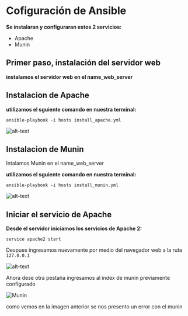 # Cofiguración de Ansible

**Se instalaran  y configuraran estos 2 servicios:**

* Apache
* Munin

## Primer paso, instalación del servidor web

**instalamos el servidor web en el name_web_server**

## Instalacion de Apache

**utilizamos el sguiente comando en nuestra terminal:**

`ansible-playbook -i hosts install_apache.yml`

![alt-text](/Images/1.png)

## Instalacion de Munin

Intalamos Munin en el name_web_server

**utilizamos el sguiente comando en nuestra terminal:**

`ansible-playbook -i hosts install_munin.yml`

![alt-text](/Images/2.png)

## Iniciar el servicio de Apache

**Desde el servidor iniciamos los servicios de Apache 2:**

`service apache2 start`

Despues ingresamos nuevamente por medio del navegador web a la ruta `127.0.0.1`

![alt-text](/Images/3.png)

Ahora dese otra pestaña ingresamos al index de munin previamente configurado

![Munin](/Images/4.png)

como vemos en la imagen anterior se nos presento un error con el munin
